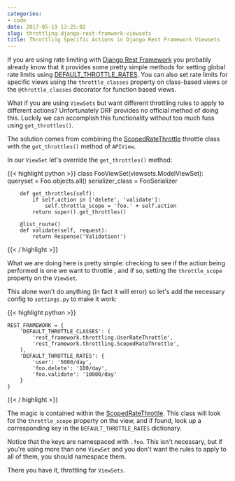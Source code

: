 ```yaml
---
categories:
- code
date: 2017-05-19 13:25:02
slug: throttling-django-rest-framwork-viewsets
title: Throttling Specific Actions in Django Rest Framework Viewsets
---
```


If you are using rate limiting with [Django Rest Framework](http://www.django-rest-framework.org/) you probably already know that
it provides some pretty simple methods for setting global rate limits
using [DEFAULT\_THROTTLE\_RATES](http://www.django-rest-framework.org/api-guide/throttling/#setting-the-throttling-policy).
You can also set rate limits for specific views using the `throttle_classes` property on class-based views
or the `@throttle_classes` decorator for function based views.

What if you are using `ViewSets` but want different throttling rules to apply to different actions? Unfortunately
DRF provides no official method of doing this. Luckily we can accomplish this functionality without too much fuss using `get_throttles()`.

<!--more-->

The solution comes from combining the [ScopedRateThrottle](http://www.django-rest-framework.org/api-guide/throttling/#scopedratethrottle)
throttle class with the `get_throttles()` method of `APIView`.


In our `ViewSet` let's override the `get_throttles()` method:

{{< highlight python >}}
    class FooViewSet(viewsets.ModelViewSet):
        queryset = Foo.objects.all()
        serializer_class = FooSerializer

        def get_throttles(self):
            if self.action in ['delete', 'validate']:
                self.throttle_scope = 'foo.' + self.action
            return super().get_throttles()

        @list_route()
        def validate(self, request):
            return Response('Validation!')
{{< / highlight >}}

What we are doing here is pretty simple: checking to see if the action being performed is one we want to throttle , and if so,
setting the `throttle_scope` property on the `ViewSet`.

This alone won't do anything (in fact it will error) so let's add the necessary config to `settings.py` to make it work:

{{< highlight python >}}

    REST_FRAMEWORK = {
        'DEFAULT_THROTTLE_CLASSES': (
            'rest_framework.throttling.UserRateThrottle',
            'rest_framework.throttling.ScopedRateThrottle',
        ),
        'DEFAULT_THROTTLE_RATES': {
            'user': '5000/day',
            'foo.delete': '100/day',
            'foo.validate': '10000/day'
        }
    }
{{< / highlight >}}

The magic is contained within the [ScopedRateThrottle](http://www.django-rest-framework.org/api-guide/throttling/#scopedratethrottle).
This class will look for the `throttle_scope` property on the view, and if found, look up a corresponding key in the
`DEFAULT_THROTTLE_RATES` dictionary.

Notice that the keys are namespaced with `.foo`. This isn't necessary, but if you're using more than one `ViewSet` and you don't
want the rules to apply to all of them, you should namespace them.

There you have it, throttling for `ViewSets`.
